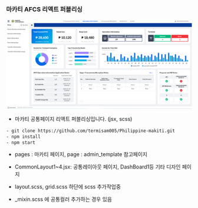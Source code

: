 ### 마카티 AFCS 리액트 퍼블리싱

![이미지](makati_cover.png)
+ 마카티 공통페이지 리액트 퍼블리싱입니다. (jsx, scss)

```
- git clone https://github.com/termisam005/Philippine-makiti.git
- npm install
- npm start
```

+ pages : 마카티 페이지, page : admin_template 참고페이지

+ CommonLayout1~4.jsx: 공통레이아웃 페이지, DashBoard1등 기타 디자인 페이지

+ layout.scss, grid.scss 하단에 scss 추가작업중

+ _mixin.scss 에 공통컬러 추가하는 경우 있음

